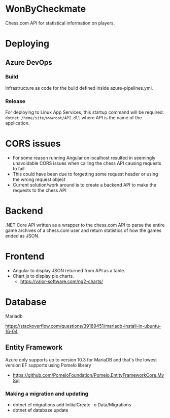 # WonByCheckmate
Chess.com API for statistical information on players.

# Deploying
## Azure DevOps
### Build
Infrastructure as code for the build defined inside azure-pipelines.yml.

### Release
For deploying to Linux App Services, this startup command will be required: `dotnet /home/site/wwwroot/API.dll` where API is the name of the application.

# CORS issues
- For some reason running Angular on localhost resulted in seemingly unavoidable CORS issues when calling the chess API causing requests to fail
- This could have been due to forgetting some request header or using the wrong request object
- Current solution/work around is to create a backend API to make the requests to the chess API


# Backend
.NET Core API written as a wrapper to the chess.com API to parse the entire game archives of a chess.com user and return statistics of how the games ended as JSON.

# Frontend
- Angular to display JSON returned from API as a table.
- Chart.js to display pie charts.
  - https://valor-software.com/ng2-charts/


# Database
Mariadb

https://stackoverflow.com/questions/39189451/mariadb-install-in-ubuntu-16-04

## Entity Framework
Azure only supports up to version 10.3 for MariaDB and that's the lowest version EF supports using Pomelo library
- https://github.com/PomeloFoundation/Pomelo.EntityFrameworkCore.MySql

### Making a migration and updating
- dotnet ef migrations add InitialCreate -o Data/Migrations
- dotnet ef database update
